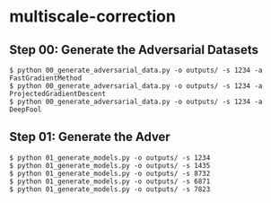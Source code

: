 # multiscale-correction


## Step 00: Generate the Adversarial Datasets
```
$ python 00_generate_adversarial_data.py -o outputs/ -s 1234 -a FastGradientMethod
$ python 00_generate_adversarial_data.py -o outputs/ -s 1234 -a ProjectedGradientDescent
$ python 00_generate_adversarial_data.py -o outputs/ -s 1234 -a DeepFool
```


## Step 01: Generate the Adver
```
$ python 01_generate_models.py -o outputs/ -s 1234
$ python 01_generate_models.py -o outputs/ -s 1435
$ python 01_generate_models.py -o outputs/ -s 8732
$ python 01_generate_models.py -o outputs/ -s 6871
$ python 01_generate_models.py -o outputs/ -s 7823
```



